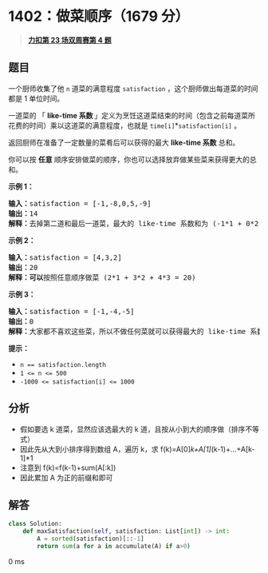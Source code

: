 # 1402：做菜顺序（1679 分）


> <u>**[力扣第 23 场双周赛第 4 题](https://leetcode.cn/problems/reducing-dishes/)**</u>

## 题目

<p>一个厨师收集了他 <code>n</code> 道菜的满意程度 <code>satisfaction</code> ，这个厨师做出每道菜的时间都是 1 单位时间。</p>

<p>一道菜的 「 <strong>like-time 系数 </strong>」定义为烹饪这道菜结束的时间（包含之前每道菜所花费的时间）乘以这道菜的满意程度，也就是 <code>time[i]</code>*<code>satisfaction[i]</code> 。</p>

<p>返回厨师在准备了一定数量的菜肴后可以获得的最大 <strong>like-time 系数</strong> 总和。</p>

<p>你可以按 <strong>任意</strong> 顺序安排做菜的顺序，你也可以选择放弃做某些菜来获得更大的总和。</p>



<p><strong>示例 1：</strong></p>

<pre>
<strong>输入：</strong>satisfaction = [-1,-8,0,5,-9]
<strong>输出：</strong>14
<strong>解释：</strong>去掉第二道和最后一道菜，最大的 like-time 系数和为 (-1*1 + 0*2 + 5*3 = 14) 。每道菜都需要花费 1 单位时间完成。</pre>

<p><strong>示例 2：</strong></p>

<pre>
<strong>输入：</strong>satisfaction = [4,3,2]
<strong>输出：</strong>20
<strong>解释：可以</strong>按照任意顺序做菜 (2*1 + 3*2 + 4*3 = 20)
</pre>

<p><strong>示例 3：</strong></p>

<pre>
<strong>输入：</strong>satisfaction = [-1,-4,-5]
<strong>输出：</strong>0
<strong>解释：</strong>大家都不喜欢这些菜，所以不做任何菜就可以获得最大的 like-time 系数。
</pre>



<p><strong>提示：</strong></p>

<ul>
<li><code>n == satisfaction.length</code></li>
<li><code>1 &lt;= n &lt;= 500</code></li>
<li><code>-1000 &lt;= satisfaction[i] &lt;= 1000</code></li>
</ul>




## 分析

- 假如要选 k 道菜，显然应该选最大的 k 道，且按从小到大的顺序做（排序不等式）
- 因此先从大到小排序得到数组 A，遍历 k，求 f(k)=A[0]*k+A[1]*(k-1)+...+A[k-1]*1
- 注意到 f(k)=f(k-1)+sum(A[:k])
- 因此累加 A 为正的前缀和即可

## 解答


```python
class Solution:
    def maxSatisfaction(self, satisfaction: List[int]) -> int:
        A = sorted(satisfaction)[::-1]
        return sum(a for a in accumulate(A) if a>0)
```
0 ms


